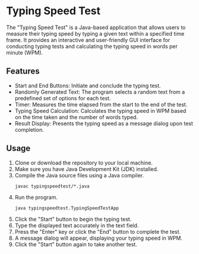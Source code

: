 # Typing Speed Test

The "Typing Speed Test" is a Java-based application that allows users to measure their typing speed by typing a given text within a specified time frame. It provides an interactive and user-friendly GUI interface for conducting typing tests and calculating the typing speed in words per minute (WPM).

## Features

- Start and End Buttons: Initiate and conclude the typing test.
- Randomly Generated Text: The program selects a random text from a predefined set of options for each test.
- Timer: Measures the time elapsed from the start to the end of the test.
- Typing Speed Calculation: Calculates the typing speed in WPM based on the time taken and the number of words typed.
- Result Display: Presents the typing speed as a message dialog upon test completion.

## Usage

1. Clone or download the repository to your local machine.
2. Make sure you have Java Development Kit (JDK) installed.
3. Compile the Java source files using a Java compiler.
   ```
   javac typingspeedtest/*.java
   ```
4. Run the program.
   ```
   java typingspeedtest.TypingSpeedTestApp
   ```
5. Click the "Start" button to begin the typing test.
6. Type the displayed text accurately in the text field.
7. Press the "Enter" key or click the "End" button to complete the test.
8. A message dialog will appear, displaying your typing speed in WPM.
9. Click the "Start" button again to take another test.

